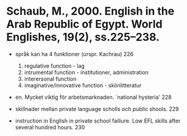 # Schaub, M., 2000. English in the Arab Republic of Egypt. World Englishes, 19(2), ss.225–238.

- språk kan ha 4 funktioner (urspr. Kachrau) 226
	1. regulative function - lag
	2. intrumental function - institutioner, administration
	3. interersonal function
	4. imaginative/innovative function - skönlitteratur

- en. Mycket viktig för arbetsmarknaden. `national hysteria' 228

- skillnader mellan private language scholls och public shools. 229

- instruction in English in private school failiure. Low EFL skills after several hundred hours. 230